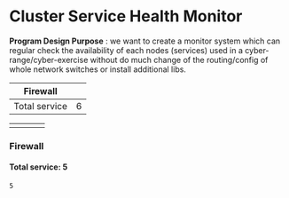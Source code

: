 # Cluster Service Health Monitor

**Program Design Purpose** : we want to create a monitor system which can regular check the availability of each nodes (services) used in a cyber-range/cyber-exercise without do much change of the routing/config of whole network switches or install additional libs.  





| Firewall      |      |
| ------------- | ---- |
| Total service | 6    |

|      |      |      |      |
| ---- | ---- | ---- | ---- |
|      |      |      |      |

### Firewall

#### Total service: 5

```
5
```

